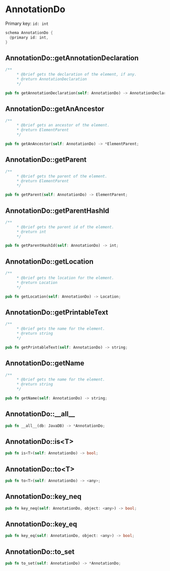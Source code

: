 # AnnotationDo

Primary key: `id: int`

```rust
schema AnnotationDo {
  @primary id: int,
}
```
## AnnotationDo::getAnnotationDeclaration

```rust
/**
     * @brief gets the declaration of the element, if any.
     * @return AnnotationDeclaration 
     */
```
```rust
pub fn getAnnotationDeclaration(self: AnnotationDo) -> AnnotationDeclaration;
```
## AnnotationDo::getAnAncestor

```rust
/**
     * @brief gets an ancestor of the element.
     * @return ElementParent 
     */
```
```rust
pub fn getAnAncestor(self: AnnotationDo) -> *ElementParent;
```
## AnnotationDo::getParent

```rust
/**
     * @brief gets the parent of the element.
     * @return ElementParent 
     */
```
```rust
pub fn getParent(self: AnnotationDo) -> ElementParent;
```
## AnnotationDo::getParentHashId

```rust
/**
     * @brief gets the parent id of the element.
     * @return int 
     */
```
```rust
pub fn getParentHashId(self: AnnotationDo) -> int;
```
## AnnotationDo::getLocation

```rust
/**
     * @brief gets the location for the element.
     * @return Location
     */
```
```rust
pub fn getLocation(self: AnnotationDo) -> Location;
```
## AnnotationDo::getPrintableText

```rust
/**
     * @brief gets the name for the element.
     * @return string
     */
```
```rust
pub fn getPrintableText(self: AnnotationDo) -> string;
```
## AnnotationDo::getName

```rust
/**
     * @brief gets the name for the element.
     * @return string
     */
```
```rust
pub fn getName(self: AnnotationDo) -> string;
```
## AnnotationDo::\_\_all\_\_

```rust
pub fn __all__(db: JavaDB) -> *AnnotationDo;
```
## AnnotationDo::is\<T\>

```rust
pub fn is<T>(self: AnnotationDo) -> bool;
```
## AnnotationDo::to\<T\>

```rust
pub fn to<T>(self: AnnotationDo) -> <any>;
```
## AnnotationDo::key\_neq

```rust
pub fn key_neq(self: AnnotationDo, object: <any>) -> bool;
```
## AnnotationDo::key\_eq

```rust
pub fn key_eq(self: AnnotationDo, object: <any>) -> bool;
```
## AnnotationDo::to\_set

```rust
pub fn to_set(self: AnnotationDo) -> *AnnotationDo;
```
